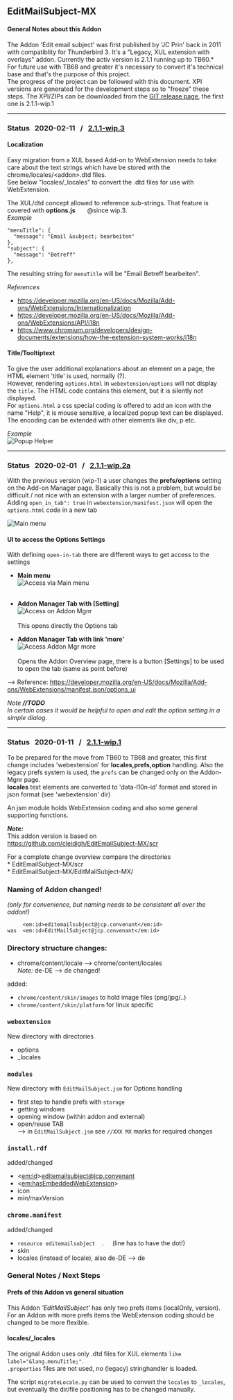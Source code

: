 ## EditMailSubject-MX
#### General Notes about this Addon
The Addon 'Edit email subject' was first published by 'JC Prin' back in 2011 with compatiblity for Thunderbird 3. It's a "Legacy, XUL extension with overlays" addon.
Currently the activ version is 2.1.1 running up to TB60.*    
For future use with TB68 and greater it's necessary to convert it's technical base and that's the purpose of this project.   
The progress of the project can be followed with this document. XPI versions are generated for the development steps so to "freeze" these steps. The XPI/ZIPs can be downloaded from the [GIT release page](https://github.com/cleidigh/EditEmailSubject-MX/releases/tag/), the first one is 2.1.1-wip.1

<hr>

### Status &nbsp; 2020-02-11 &nbsp; / &nbsp; [2.1.1-wip.3](https://github.com/cleidigh/EditEmailSubject-MX/releases/tag/2.1.1-wip3)
#### Localization  
Easy migration from a XUL based Add-on to WebExtension needs to take care about the text strings which have be stored with the chrome/locales/<addon\>.dtd files.   
See below "locales/_locales" to convert the .dtd files for use with WebExtension.   

The XUL/dtd concept allowed to reference sub-strings. That feature is covered with **options.js** &nbsp; &nbsp; &nbsp;  @since wip.3.   
_Example_   
```
"menuTitle": {
  "message": "Email &subject; bearbeiten"
},
"subject": {
  "message": "Betreff"
},
```
The resulting string for `menuTitle` will be "Email Betreff bearbeiten".

*References*
* https://developer.mozilla.org/en-US/docs/Mozilla/Add-ons/WebExtensions/Internationalization   
* https://developer.mozilla.org/en-US/docs/Mozilla/Add-ons/WebExtensions/API/i18n   
* https://www.chromium.org/developers/design-documents/extensions/how-the-extension-system-works/i18n

#### Title/Tooltiptext

To give the user additional explanations about an element on a page,
the HTML element 'title' is used, normally (?).   
However, rendering `options.html` in `webextension/options` will not display the `title`. The HTML code contains this element, but it is silently not displayed.   
For `options.html` a css special coding is offered to add an icon with the name "Help", it is mouse sensitive, a localized popup text can be displayed.
The encoding can be extended with other elements like div, p etc.

_Example_   
![Popup Helper](docs/popupHelper.png)   

<hr>

### Status &nbsp; 2020-02-01 &nbsp; / &nbsp; [2.1.1-wip.2a](https://github.com/cleidigh/EditEmailSubject-MX/releases/tag/2.1.1-wip.2a)

With the previous version (wip-1) a user changes the **prefs/options** setting on the Add-on Manager page. Basically this is not a problem, but would be difficult / not nice with an extension with a larger number of preferences.   
Adding `open_in_tab": true` in `webextension/manifest.json` will open the `options.html` code in a new tab   

![Main menu](docs/options-in-tab.png)  

#### UI to access the Options Settings ####
With defining `open-in-tab` there are different ways to get access to the settings
* **Main menu**     
![Access via Main menu](docs/options-access-mainmenu.png)<br><br>
* **Addon Manager Tab with [Setting]**       
![Access on Addon Mgnr](docs/addonmgr_settings.png)<br><br>
This opens directly the Options tab

* **Addon Manager Tab with link 'more'**      
![Access Addon Mgr more](docs/addonmgr_more.png)<br><br>
Opens the Addon Overview page, there is a button [Settings] to be used to open the tab (same as point before)

--> Reference:  https://developer.mozilla.org/en-US/docs/Mozilla/Add-ons/WebExtensions/manifest.json/options_ui

_Note **//TODO**_     
_In certain cases it would be helpful to open and edit the option setting in a simple dialog._

<hr>

### Status &nbsp; 2020-01-11 &nbsp; / &nbsp; [2.1.1-wip.1](https://github.com/cleidigh/EditEmailSubject-MX/releases/tag/2.1.1-wip.1)
To be prepared for the move from TB60 to TB68 and greater, this first change includes 'webextension' for **locales,prefs,option** handling. Also the legacy prefs system is used, the `prefs` can be changed only on the Addon-Mgnr page.   
**locales** text elements are converted to 'data-l10n-id' format and stored in json format (see 'webextension' dir)

An jsm module holds WebExtension coding and also some general supporting functions.

***Note:***   
This addon version is based on https://github.com/cleidigh/EditEmailSubject-MX/scr

  For a complete change overview compare the directories   
    * EditEmailSubject-MX/scr   
    * EditEmailSubject-MX/EditMailSubject-MX/

### Naming of Addon changed!
_(only for convenience, but naming needs to be consistent all over the addon!)_

         <em:id>editemailsubject@jcp.convenant</em:id>
    was  <em:id>EditMailSubject@jcp.convenant</em:id>

### Directory structure changes:

  * chrome/content/locale --> chrome/content/locales   
     _Note:_   de-DE --> de  changed!

added:

  * `chrome/content/skin/images`     to hold image files (png/jpg/..)
  * `chrome/content/skin/platform`   for linux specific

### `webextension`
  New directory with directories
  * options
  * _locales

### `modules`
New directory with `EditMailSubject.jsm` for Options handling   

  * first step to handle prefs with `storage`
  * getting windows
  * opening window (within addon and external)
  * open/reuse TAB   
  --> in `EditMailSubject.jsm` see `//XXX MX` marks for required changes

### `install.rdf`
added/changed   
  * <<em:id>>editemailsubject@jcp.convenant
  * <<em:hasEmbeddedWebExtension>>
  * icon
  * min/maxVersion

### `chrome.manifest`
added/changed
  * `resource editemailsubject  .  `   (line has to have the dot!)
  * skin
  * locales (instead of locale), also de-DE --> de



### General Notes / Next Steps

#### Prefs of this Addon vs general situation

This Addon _'EditMailSubject'_ has only two prefs items (localOnly, version). For an Addon with more prefs items the WebExtension coding should be changed to be more flexible.

#### locales/_locales
The orignal Addon uses only .dtd files for XUL elements `like label="&lang.menuTitle;"`.    
`.properties` files are not used, no (legacy) stringhandler is loaded.

The script `migrateLocale.py` can be used to convert the `locales` to `_locales`, but eventually the dir/file positioning has to be changed manually.
